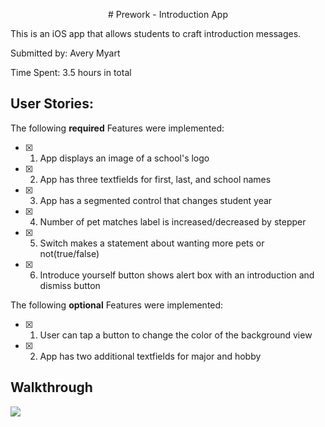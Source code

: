<p align="center">
# Prework - Introduction App

This is an iOS app that allows students to craft introduction messages.

Submitted by: Avery Myart

Time Spent: 3.5 hours in total


## User Stories:

The following **required** Features were implemented: 

- [x] 1. App displays an image of a school's logo
- [x] 2. App has three textfields for first, last, and school names
- [x] 3. App has a segmented control that changes student year
- [x] 4. Number of pet matches label is increased/decreased by stepper
- [x] 5. Switch makes a statement about wanting more pets or not(true/false)
- [x] 6. Introduce yourself button shows alert box with an introduction and dismiss button

The following **optional** Features were implemented:

- [x] 1. User can tap a button to change the color of the background view
- [x] 2. App has two additional textfields for major and hobby


## Walkthrough

![](https://github.com/AveryMyart/codepath-prework/blob/main/iOSApp.gif)
</p>
